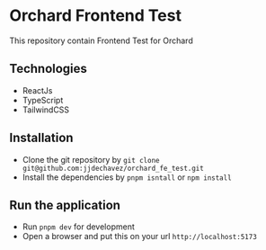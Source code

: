 # Orchard Frontend Test

This repository contain Frontend Test for Orchard

## Technologies
- ReactJs
- TypeScript
- TailwindCSS

## Installation
- Clone the git repository by `git clone git@github.com:jjdechavez/orchard_fe_test.git`
- Install the dependencies by `pnpm isntall` or `npm install`

## Run the application
- Run `pnpm dev` for development
- Open a browser and put this on your url `http://localhost:5173`
